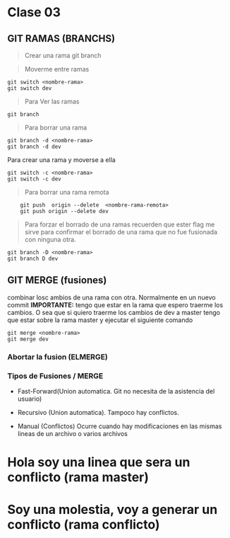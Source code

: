 # Clase 03

## GIT RAMAS (BRANCHS)

>Crear una rama
    git branch <nombre-rama>

> Moverme entre ramas

    git switch <nombre-rama>
    git switch dev

> Para Ver las ramas

    git branch
> Para borrar una rama

    git branch -d <nombre-rama>
    git branch -d dev

Para crear una rama y moverse a ella

    git switch -c <nombre-rama>
    git switch -c dev
> Para borrar una rama remota

        git push  origin --delete  <nombre-rama-remota>
        git push origin --delete dev

> Para forzar el borrado de una ramas
recuerden que ester flag me sirve para confirmar el borrado de una rama que no fue fusionada con ninguna otra.

    git branch -D <nombre-rama>
    git branch D dev

## GIT MERGE (fusiones)
combinar losc ambios de una rama con otra. Normalmente en un nuevo commit
**IMPORTANTE:** tengo que estar en la rama que espero traerme los cambios. O sea que si quiero traerme los cambios de dev a master tengo que estar sobre la rama master y ejecutar el siguiente comando

    git merge <nombre-rama>
    git merge dev

### Abortar la fusion (ELMERGE)

### Tipos de Fusiones / MERGE


* Fast-Forward(Union automatica. Git no necesita de la asistencia del usuario)

* Recursivo (Union automatica). Tampoco hay conflictos.

* Manual (Conflictos) Ocurre cuando hay modificaciones en las mismas lineas de un archivo o varios archivos

# Hola soy una linea que sera un conflicto (rama master)

# Soy una molestia, voy a generar un conflicto (rama conflicto)
